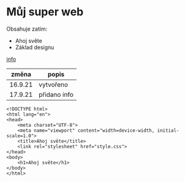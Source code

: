 # Můj super web
Obsahuje zatím:
* Ahoj světe
* Základ designu

[info](/info.html)

**změna** | **popis**
--------- | ---------
16.9.21 | vytvořeno
17.9.21 | přidano info

```
<!DOCTYPE html>
<html lang="en">
<head>
    <meta charset="UTF-8">
    <meta name="viewport" content="width=device-width, initial-scale=1.0">
    <title>Ahoj světe</title>
    <link rel="stylesheet" href="style.css">
</head>
<body>
    <h1>Ahoj světe</h1>
</body>
</html>
```
